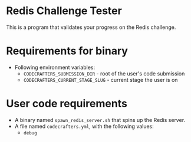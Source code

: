 # Redis Challenge Tester

This is a program that validates your progress on the Redis challenge.

# Requirements for binary

- Following environment variables:
  - `CODECRAFTERS_SUBMISSION_DIR` - root of the user's code submission
  - `CODECRAFTERS_CURRENT_STAGE_SLUG` - current stage the user is on

# User code requirements

- A binary named `spawn_redis_server.sh` that spins up the Redis server.
- A file named `codecrafters.yml`, with the following values: 
  - `debug`
